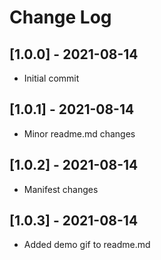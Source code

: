 # Change Log

## [1.0.0] - 2021-08-14
- Initial commit

## [1.0.1] - 2021-08-14
- Minor readme.md changes

## [1.0.2] - 2021-08-14
- Manifest changes

## [1.0.3] - 2021-08-14
- Added demo gif to readme.md